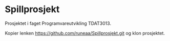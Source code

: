 Spillprosjekt
=============
Prosjektet i faget Programvareutvikling TDAT3013.

Kopier lenken https://github.com/runeaa/Spillprosjekt.git og klon prosjektet.

